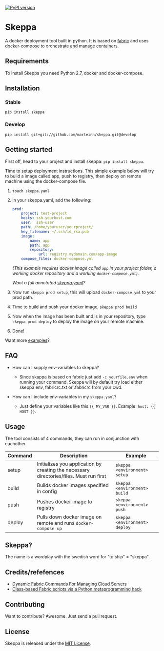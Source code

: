 [![PyPI version](https://badge.fury.io/py/skeppa.svg)](https://badge.fury.io/py/skeppa)

# Skeppa

A docker deployment tool built in python. It is based on [fabric](http://www.fabfile.org/) and uses docker-compose to orchestrate and manage containers.


## Requirements

To install Skeppa you need Python 2.7, docker and docker-compose.


## Installation

### Stable

    pip install skeppa

### Develop

    pip install git+git://github.com/marteinn/skeppa.git@develop


## Getting started

First off, head to your project and install skeppa: `pip install skeppa`.

Time to setup deployment instructions. This simple example below will try to build a image called app, push to registry, then deploy on remote machine using the docker-compose file.

1. `touch skeppa.yaml`
2. In your skeppa.yaml, add the following:

    ```yaml
    prod:
        project: test-project
        hosts: ssh.yourhost.com
        user:  ssh-user
        path: /home/youruser/yourproject/
        key_filename: ~/.ssh/id_rsa.pub
        image:
            name: app
            path: app
            repository:
                url: registry.mydomain.com/app-image
        compose_files: docker-compose.yml
    ```

    _(This example requires docker image called `app` in your project folder, a working docker repository and a working `docker-compose.yml`)._

    _Want a full annotated [skeppa.yaml](https://github.com/marteinn/Skeppa/blob/develop/skeppa.annotated.yaml)?_



3. Now run `skeppa prod setup`, this will upload `docker-compose.yml` to your prod path.
4. Time to build and push your docker image, `skeppa prod build`
5. Now when the image has been built and is in your repository, type `skeppa prod deploy` to deploy the image on your remote machine.
6. Done!

Want more [examples](https://github.com/marteinn/Skeppa/tree/develop/examples/)?


## FAQ

- How can I supply env-variables to skeppa?
    - Since skappa is based on fabric just add `-c yourfile.env` when running your command. Skeppa will by default try load either skeppa.env, fabricrc.txt or .fabricrc from your cwd.

- How can I include env-variables in my `skeppa.yaml`?
    - Just define your variables like this `{{ MY_VAR }}`. Example: `host: {{ HOST }}`.


## Usage

The tool consists of 4 commands, they can run in conjunction with eachother.

|Command|Description|Example|
|----------|-------------|-------------|
|setup|Initializes you application by creating the necessary directories/files. Must run first|`skeppa <environment> setup`|
|build|Builds docker images specified in config|`skeppa <environment> build`|
|push|Pushes docker image to registry|`skeppa <environment> push`|
|deploy|Pulls down docker image on remote and runs `docker-compose up`|`skeppa <environment> deploy`|


## Skeppa?

The name is a wordplay with the swedish word for "to ship" = "skeppa".


## Credits/refefences

- [Dynamic Fabric Commands For Managing Cloud Servers](http://www.asktherelic.com/2011/02/17/dynamic-fabric-commands-for-managing-cloud-servers/)
- [Class-based Fabric scripts via a Python metaprogramming hack](http://www.saltycrane.com/blog/2010/09/class-based-fabric-scripts-metaprogramming-hack/)


## Contributing

Want to contribute? Awesome. Just send a pull request.


## License

Skeppa is released under the [MIT License](http://www.opensource.org/licenses/MIT).

